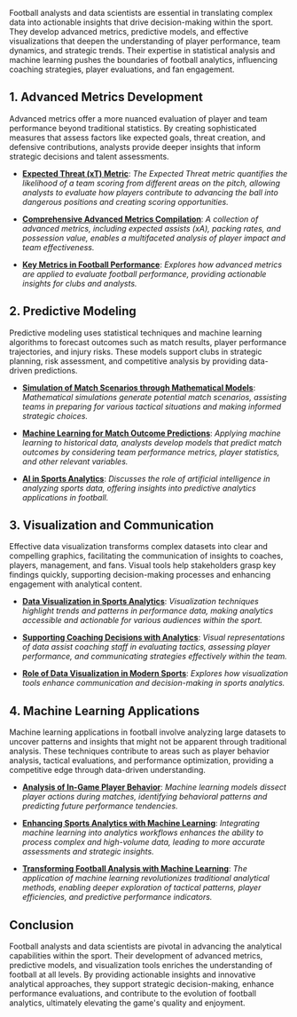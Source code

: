 Football analysts and data scientists are essential in translating complex data into actionable insights that drive decision-making within the sport. They develop advanced metrics, predictive models, and effective visualizations that deepen the understanding of player performance, team dynamics, and strategic trends. Their expertise in statistical analysis and machine learning pushes the boundaries of football analytics, influencing coaching strategies, player evaluations, and fan engagement.

## 1. Advanced Metrics Development

Advanced metrics offer a more nuanced evaluation of player and team performance beyond traditional statistics. By creating sophisticated measures that assess factors like expected goals, threat creation, and defensive contributions, analysts provide deeper insights that inform strategic decisions and talent assessments.

- [**Expected Threat (xT) Metric**](https://karun.in/blog/expected-threat.html): *The Expected Threat metric quantifies the likelihood of a team scoring from different areas on the pitch, allowing analysts to evaluate how players contribute to advancing the ball into dangerous positions and creating scoring opportunities.*

- [**Comprehensive Advanced Metrics Compilation**](https://cheatography.com/90quantile/cheat-sheets/football-advanced-metrics/): *A collection of advanced metrics, including expected assists (xA), packing rates, and possession value, enables a multifaceted analysis of player impact and team effectiveness.*

- [**Key Metrics in Football Performance**](https://fantasyfootball247.co.uk/analysing-key-metrics-in-football-performance-using-advanced-stats/): *Explores how advanced metrics are applied to evaluate football performance, providing actionable insights for clubs and analysts.*

## 2. Predictive Modeling

Predictive modeling uses statistical techniques and machine learning algorithms to forecast outcomes such as match results, player performance trajectories, and injury risks. These models support clubs in strategic planning, risk assessment, and competitive analysis by providing data-driven predictions.

- [**Simulation of Match Scenarios through Mathematical Models**](https://sportstomorrow.fcbarcelona.com/wp-content/uploads/2020/11/Exploring_the_application_of_soccer_mathematical_models_to_game_generation_on_a_simulated_environment.pdf): *Mathematical simulations generate potential match scenarios, assisting teams in preparing for various tactical situations and making informed strategic choices.*

- [**Machine Learning for Match Outcome Predictions**](https://www.researchgate.net/publication/324072605_Predictive_analysis_and_modelling_football_results_using_machine_learning_approach_for_English_Premier_League): *Applying machine learning to historical data, analysts develop models that predict match outcomes by considering team performance metrics, player statistics, and other relevant variables.*

- [**AI in Sports Analytics**](https://www.xenonstack.com/blog/ai-in-sports-analytics): *Discusses the role of artificial intelligence in analyzing sports data, offering insights into predictive analytics applications in football.*

## 3. Visualization and Communication

Effective data visualization transforms complex datasets into clear and compelling graphics, facilitating the communication of insights to coaches, players, management, and fans. Visual tools help stakeholders grasp key findings quickly, supporting decision-making processes and enhancing engagement with analytical content.

- [**Data Visualization in Sports Analytics**](https://www.quickstart.com/data-science/data-analytics-and-visualization-revolutionizing-sports/): *Visualization techniques highlight trends and patterns in performance data, making analytics accessible and actionable for various audiences within the sport.*

- [**Supporting Coaching Decisions with Analytics**](https://athleticdirectoru.com/articles/analytics-coach-hiring-decisions/): *Visual representations of data assist coaching staff in evaluating tactics, assessing player performance, and communicating strategies effectively within the team.*

- [**Role of Data Visualization in Modern Sports**](https://www.mokkup.ai/blogs/what-role-does-data-visualization-play-in-modern-sports/): *Explores how visualization tools enhance communication and decision-making in sports analytics.*

## 4. Machine Learning Applications

Machine learning applications in football involve analyzing large datasets to uncover patterns and insights that might not be apparent through traditional analysis. These techniques contribute to areas such as player behavior analysis, tactical evaluations, and performance optimization, providing a competitive edge through data-driven understanding.

- [**Analysis of In-Game Player Behavior**](https://www.researchgate.net/publication/344431117_In-game_behaviour_analysis_of_football_players_using_machine_learning_techniques_based_on_player_statistics): *Machine learning models dissect player actions during matches, identifying behavioral patterns and predicting future performance tendencies.*

- [**Enhancing Sports Analytics with Machine Learning**](https://www.catapult.com/blog/sports-analytics-machine-learning): *Integrating machine learning into analytics workflows enhances the ability to process complex and high-volume data, leading to more accurate assessments and strategic insights.*

- [**Transforming Football Analysis with Machine Learning**](https://www.pmygroup.com/news-media/revolutionising-football-analysis-the-role-of-machine-learning): *The application of machine learning revolutionizes traditional analytical methods, enabling deeper exploration of tactical patterns, player efficiencies, and predictive performance indicators.*

## Conclusion

Football analysts and data scientists are pivotal in advancing the analytical capabilities within the sport. Their development of advanced metrics, predictive models, and visualization tools enriches the understanding of football at all levels. By providing actionable insights and innovative analytical approaches, they support strategic decision-making, enhance performance evaluations, and contribute to the evolution of football analytics, ultimately elevating the game's quality and enjoyment.
